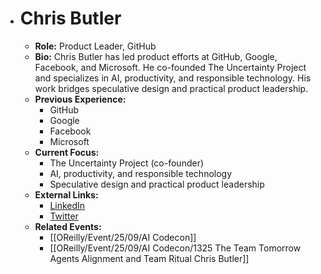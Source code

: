 - # Chris Butler
	- **Role:** Product Leader, GitHub
	- **Bio:** Chris Butler has led product efforts at GitHub, Google, Facebook, and Microsoft. He co-founded The Uncertainty Project and specializes in AI, productivity, and responsible technology. His work bridges speculative design and practical product leadership.
	- **Previous Experience:**
		- GitHub
		- Google
		- Facebook
		- Microsoft
	- **Current Focus:**
		- The Uncertainty Project (co-founder)
		- AI, productivity, and responsible technology
		- Speculative design and practical product leadership
	- **External Links:**
		- [LinkedIn](https://www.linkedin.com/in/chrisbutler/)
		- [Twitter](https://twitter.com/chrisbutler)
	- **Related Events:**
		- [[OReilly/Event/25/09/AI Codecon]]
		- [[OReilly/Event/25/09/AI Codecon/1325 The Team Tomorrow Agents Alignment and Team Ritual Chris Butler]]
